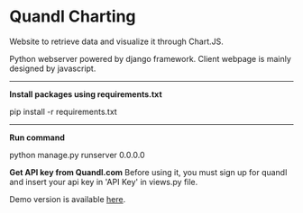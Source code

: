 # Quandl Charting

Website to retrieve data and visualize it through Chart.JS.

Python webserver powered by django framework.
Client webpage is mainly designed by javascript.

<hr>

<b>Install packages using requirements.txt</b>

pip install -r requirements.txt

<hr>
<b>Run command</b>

python manage.py runserver 0.0.0.0

<b>Get API key from Quandl.com</b>
Before using it, you must sign up for quandl and insert your api key in 'API Key' in views.py file.


Demo version is available <a href="http://joshkang.pythonanywhere.com/stock">here</a>.
